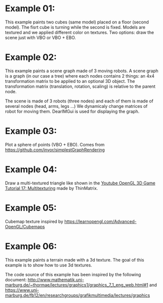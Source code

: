 Example 01:
===========

This example paints two cubes (same model) placed on a floor
(second model). The fisrt cube is turning while the second is
fixed. Models are textured and we applied different color on
textures. Two options: draw the scene just with VBO or VBO + EBO.

Example 02:
===========

This example paints a scene graph made of 3 moving robots.
A scene graph is a graph (in our case a tree) where each nodes
contains 2 things: an 4x4 transformation matrix to be applied to an
optional 3D object. The transformation matrix (translation, rotation,
scaling) is relative to the parent node.

The scene is made of 3 robots (three nodes) and each of them is made
of several nodes (head, arms, legs ...) We dynamicaly change matrices
of robot for moving them. DearIMGui is used for displaying the graph.

Example 03:
===========

Plot a sphere of points (VBO + EBO). Comes from
https://github.com/invor/simplestGraphRendering

Example 04:
===========

Draw a multi-textured triangle like shown in the [Youtube OpenGL 3D Game Tutorial 17: Multitexturing](https://www.youtube.com/watch?v=-kbal7aGUpk&list=PLRIWtICgwaX0u7Rf9zkZhLoLuZVfUksDP&index=17)
made by ThinMatrix.

Example 05:
===========

Cubemap texture inspired by https://learnopengl.com/Advanced-OpenGL/Cubemaps

Example 06:
===========

This example paints a terrain made with a 3d texture. The goal of this
example is to show how to use 3d textures.

The code source of this example has been inspired by the following document:
http://www.mathematik.uni-marburg.de/~thormae/lectures/graphics1/graphics_7_1_eng_web.html#1
and https://www.uni-marburg.de/fb12/en/researchgroups/grafikmultimedia/lectures/graphics
